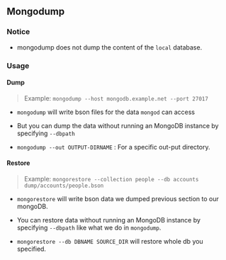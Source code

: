 ## Mongodump

### Notice

- mongodump does not dump the content of the `local` database.

### Usage


#### Dump

> Example:
> `mongodump --host mongodb.example.net --port 27017`

- `mongodump` will write bson files for the data `mongod` can access

- But you can dump the data without running an MongoDB instance by specifying `--dbpath`

- `mongodump --out OUTPUT-DIRNAME` : For a specific out-put directory.


#### Restore

> Example:
> `mongorestore --collection people --db accounts dump/accounts/people.bson`

- `mongorestore` will write bson data we dumped previous section to our mongoDB.

- You can restore data without running an MongoDB instance by specifying `--dbpath` like what we do in `mongodump`.

- `mongorestore --db DBNAME SOURCE_DIR` will restore whole db you specified.
